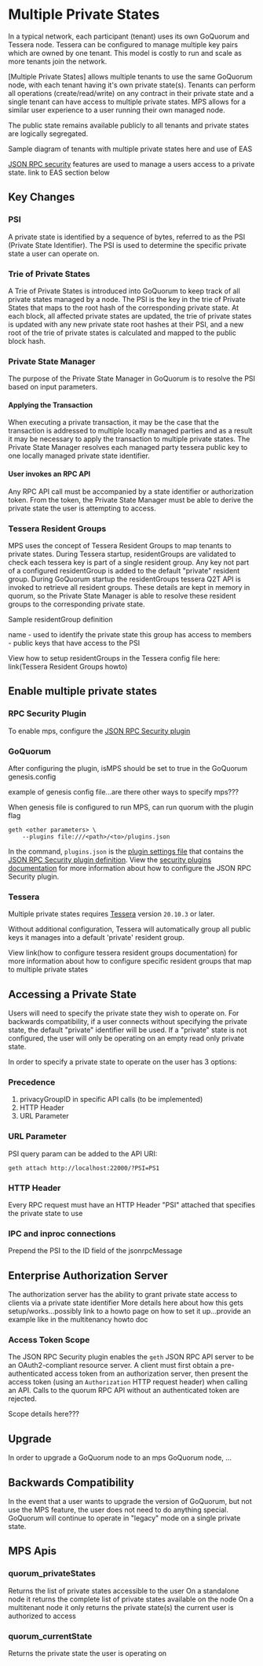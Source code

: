 # Multiple Private States

In a typical network, each participant (tenant) uses its own GoQuorum and Tessera node. Tessera can
be configured to manage multiple key pairs which are owned by one tenant. This model is costly to
run and scale as more tenants join the network.

[Multiple Private States] allows multiple tenants to use the same GoQuorum node, with each tenant having it's own private state(s). Tenants can perform all operations (create/read/write) on any contract in their private state and a single tenant can have access to multiple private states. MPS allows for a similar user experience to a user running their own managed node.

The public state remains available publicly to all tenants and private states are logically segregated.

Sample diagram of tenants with multiple private states here and use of EAS

[JSON RPC security](../../HowTo/Use/JSON-RPC-API-Security.md) features are used to manage a users access to a private state. link to EAS section below

## Key Changes

### PSI

A private state is identified by a sequence of bytes, referred to as the PSI (Private State Identifier). The PSI is used to determine the specific private state a user can operate on.

### Trie of Private States

A Trie of Private States is introduced into GoQuorum to keep track of all private states managed by a node. The PSI is the key in the trie of Private States that maps to the root hash of the corresponding private state. At each block, all affected private states are updated, the trie of private states is updated with any new private state root hashes at their PSI, and a new root of the trie of private states is calculated and mapped to the public block hash.

### Private State Manager

The purpose of the Private State Manager in GoQuorum is to resolve the PSI based on input parameters.

#### Applying the Transaction

When executing a private transaction, it may be the case that the transaction is addressed to multiple locally managed parties and as a result it may be necessary to apply the transaction to multiple private states.  The Private State Manager resolves each managed party tessera public key to one locally managed private state identifier.

#### User invokes an RPC API

Any RPC API call must be accompanied by a state identifier or authorization token. From the token, the Private State Manager must be able to derive the private state the user is attempting to access.

### Tessera Resident Groups

MPS uses the concept of Tessera Resident Groups to map tenants to private states. During Tessera startup, residentGroups are validated to check each tessera key is part of a single resident group. Any key not part of a configured residentGroup is added to the default "private" resident group.  During GoQuorum startup the residentGroups tessera Q2T API is invoked to retrieve all resident groups.  These details are kept in memory in quorum, so the Private State Manager is able to resolve these resident groups to the corresponding private state.

Sample residentGroup definition

name - used to identify the private state this group has access to 
members - public keys that have access to the PSI

View how to setup residentGroups in the Tessera config file here: link(Tessera Resident Groups howto)


## Enable multiple private states

### RPC Security Plugin

To enable mps, configure the [JSON RPC Security plugin](../../HowTo/Use/JSON-RPC-API-Security.md#configuration)


### GoQuorum

After configuring the plugin, isMPS should be set to true in the GoQuorum genesis.config

example of genesis config file...are there other ways to specify mps???

When genesis file is configured to run MPS, can run quorum with the plugin flag
```shell
geth <other parameters> \
    --plugins file:///<path>/<to>/plugins.json
```

In the command, `plugins.json` is the [plugin settings file](../../HowTo/Configure/Plugins.md) that
contains the [JSON RPC Security plugin definition](../../HowTo/Configure/Plugins.md#plugindefinition).
View the [security plugins documentation] for more information about how to configure the JSON RPC
Security plugin.
    
### Tessera

Multiple private states requires [Tessera] version `20.10.3` or later.

Without additional configuration, Tessera will automatically group all public keys it manages into a default 'private' resident group.

View link(how to configure tessera resident groups documentation) for more information about how to configure specific resident groups that map to multiple private states

## Accessing a Private State

Users will need to specify the private state they wish to operate on. For backwards compatibility, if a user connects without specifying the private state, the default "private" identifier will be used.  If a "private" state is not configured, the user will only be operating on an empty read only private state.

In order to specify a private state to operate on the user has 3 options:

### Precedence

1. privacyGroupID in specific API calls (to be implemented)
2. HTTP Header
3. URL Parameter

### URL Parameter

PSI query param can be added to the API URI:
```
geth attach http://localhost:22000/?PSI=PS1
```
### HTTP Header

Every RPC request must have an HTTP Header "PSI" attached that specifies the private state to use

### IPC and inproc connections

Prepend the PSI to the ID field of the jsonrpcMessage

## Enterprise Authorization Server

The authorization server has the ability to grant private state access to clients via a private state identifier
More details here about how this gets setup/works...possibly link to a howto page on how to set it up...provide an example like in the multitenancy howto doc

### Access Token Scope

The JSON RPC Security plugin enables the `geth` JSON RPC API server to be an OAuth2-compliant
resource server. A client must first obtain a pre-authenticated access token from an authorization
server, then present the access token (using an `Authorization` HTTP request header) when calling an
API. Calls to the quorum RPC API without an authenticated token are rejected.

Scope details here???

## Upgrade

In order to upgrade a GoQuorum node to an mps GoQuorum node, ...


## Backwards Compatibility

In the event that a user wants to upgrade the version of GoQuorum, but not use the MPS feature, the user does not need to do anything special.  GoQuorum will continue to operate in "legacy" mode on a single private state.

## MPS Apis

### quorum_privateStates

Returns the list of private states accessible to the user
On a standalone node it returns the complete list of private states available on the node
On a multitenant node it only returns the private state(s) the current user is authorized to access

### quorum_currentState

Returns the private state the user is operating on



<!--links-->
[Multi-tenancy]: ../../HowTo/Use/Multitenancy.md
[scope]: #access-token-scope
[scoped access tokens]: #access-token-scope
[pre-authenticated access tokens with the authorized scope]: #access-token-scope
[security plugins documentation]: ../../Reference/Plugins/security/For-Users.md#configuration
[Tessera]: https://docs.tessera.consensys.net
